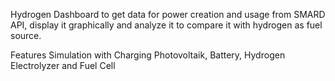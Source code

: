 Hydrogen Dashboard to get data for power creation and usage from SMARD API, display it graphically and analyze it to compare it with hydrogen as fuel source.

Features Simulation with Charging Photovoltaik, Battery, Hydrogen Electrolyzer and Fuel Cell


